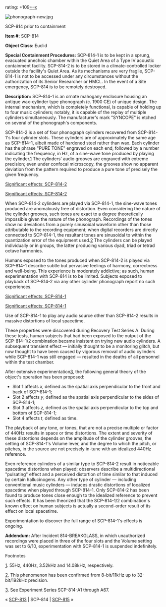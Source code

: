 rating: +109[+](javascript:; "I like it")[–](javascript:; "I don't like it")[x](javascript:; "Cancel my vote")

![phonograph-new.jpg](http://scp-wiki.wdfiles.com/local--files/scp-814/phonograph-new.jpg)

SCP-814 prior to containment

**Item #:** SCP-814

**Object Class:** Euclid

**Special Containment Procedures:** SCP-814-1 is to be kept in a sprung, evacuated anechoic chamber within the Quiet Area of a Type IV acoustic containment facility. SCP-814-2 is to be stored in a climate-controlled locker outside the facility's Quiet Area. As its mechanisms are very fragile, SCP-814-1 is not to be accessed under any circumstances without the authorization of its Senior Researcher or HMCL. In the event of a Site emergency, SCP-814 is to be remotely destroyed.

**Description:** SCP-814-1 is an ornate mahogany enclosure housing an antique wax-cylinder type phonograph (c. 1900 CE) of unique design. The internal mechanism, which is completely functional, is capable of holding up to four music cylinders; notably, it is capable of the replay of multiple cylinders simultaneously. The manufacturer's mark "SYNCOPE" is etched on several of the phonograph's components.

SCP-814-2 is a set of four phonograph cylinders recovered from SCP-814-1's four cylinder slots. These cylinders are of approximately the same age as SCP-814-1, albeit made of hardened steel rather than wax. Each cylinder has the phrase "PURE TONE" engraved on each end, followed by a number indicating the frequency, in Hz, of a sine-wave tone produced by playing the cylinder.[1](javascript:;) The cylinders' audio grooves are engraved with extreme precision; even under confocal microscopy, the grooves show no apparent deviation from the pattern required to produce a pure tone of precisely the given frequency.

[Significant effects: SCP-814-2](javascript:;)

[Significant effects: SCP-814-2](javascript:;)

When SCP-814-2 cylinders are played via SCP-814-1, the sine-wave tones produced are anomalously free of distortion. Even considering the nature of the cylinder grooves, such tones are exact to a degree theoretically impossible given the nature of the phonograph. Recordings of the tones show no deviations from a purely sinusoidal waveform other than those attributable to the recording equipment; when digital recorders are directly connected to SCP-814-1, the resultant tones are sinusoidal to within the quantization error of the equipment used.[2](javascript:;) The cylinders can be played individually or in groups, the latter producing various dyad, triad or tetrad octave harmonies.

Humans exposed to the tones produced when SCP-814-2 is played via SCP-814-1 describe subtle but pervasive feelings of harmony, correctness and well-being. This experience is moderately addictive; as such, human experimentation with SCP-814 is to be limited. Subjects exposed to playback of SCP-814-2 via any other cylinder phonograph report no such experiences.

[Significant effects: SCP-814-1](javascript:;)

[Significant effects: SCP-814-1](javascript:;)

Use of SCP-814-1 to play any audio source other than SCP-814-2 results in massive distortions of local spacetime.

These properties were discovered during Recovery Test Series A. During these tests, human subjects that had been exposed to the output of the SCP-814-1/2 combination became insistent on trying new audio cylinders. A subsequent transient effect — initially thought to be a monitoring glitch, but now thought to have been caused by vigorous removal of audio cylinders while SCP-814-1 was still engaged — resulted in the deaths of all personnel within the test chamber.

After extensive experimentation[3](javascript:;), the following general theory of the object's operation has been proposed:

*   Slot 1 affects _x_, defined as the spatial axis perpendicular to the front and back of SCP-814-1;
*   Slot 2 affects _y_, defined as the spatial axis perpendicular to the sides of SCP-814-1;
*   Slot 3 affects _z_, defined as the spatial axis perpendicular to the top and bottom of SCP-814-1;
*   Slot 4 affects _t_, defined as time.

The playback of any tone, or tones, that are not a precise multiple or factor of 440Hz results in space or time distortions. The extent and severity of these distortions depends on the amplitude of the cylinder grooves, the setting of SCP-814-1's Volume lever, and the degree to which the pitch, or pitches, in the source are not precisely in-tune with an idealized 440Hz reference.

Even reference cylinders of a similar type to SCP-814-2 result in noticeable spacetime distortions when played; observers describe a multidirectional "pulsating" effect and a perceived distortion of time similar to that induced by certain hallucinogens. Any other type of cylinder — including conventional music cylinders — induces drastic distortions of localized spacetime when played through SCP-814-1. Only SCP-814-2 has been found to produce tones close enough to the idealized reference to prevent such effects. It has been theorized that the SCP-814-1/2 combination's known effect on human subjects is actually a second-order result of its effect on local spacetime.

Experimentation to discover the full range of SCP-814-1's effects is ongoing.

**Addendum:** After Incident 814-BREAKGLASS, in which unauthorized recordings were placed in three of the four slots and the Volume setting was set to 6/10, experimentation with SCP-814-1 is suspended indefinitely.

Footnotes

[1](javascript:;). 55Hz, 440Hz, 3.52kHz and 14.08kHz, respectively.

[2](javascript:;). This phenomenon has been confirmed from 8-bit/11kHz up to 32-bit/192kHz precision.

[3](javascript:;). See Experiment Series SCP-814-A1 through A67.

« [SCP-813](/scp-813) | SCP-814 | [SCP-815](/scp-815) »